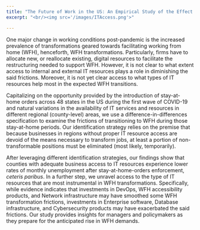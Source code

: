 ```yaml
---
title: "The Future of Work in the US: An Empirical Study of the Effect of Access to IT"
excerpt: "<br/><img src='/images/ITAccess.png'>"

---
```


One major change in working conditions post-pandemic is the increased prevalence of transformations geared towards facilitating working from home (WFH), henceforth, WFH transformations.  Particularly, firms have to allocate new, or reallocate existing, digital resources to facilitate the restructuring needed to support WFH. However, it is not clear to what extent access to internal and external IT resources plays a role in diminishing the said frictions. Moreover, it is not yet clear access to what types of IT resources help most in the expected WFH transitions. 

Capitalizing on the opportunity provided by the introduction of stay-at-home orders across 48 states in the US during the first wave of COVID-19 and natural variations in the availability of IT services and resources in different regional (county-level) areas, we use a difference-in-differences specification to examine the frictions of transitioning to WFH during those stay-at-home periods. Our identification strategy relies on the premise that because businesses in regions without proper IT resource access are devoid of the means necessary to transform jobs, at least a portion of non-transformable positions must be eliminated (most likely, temporarily). 

After leveraging different identification strategies, our findings show that counties with adequate business access to IT resources experience lower rates of monthly unemployment after stay-at-home-orders enforcement, *ceteris paribus*. In a further step, we unravel access to the type of IT resources that are most instrumental in WFH transformations. Specifically, while evidence indicates that investments in DevOps, WFH accessibility products, and Network infrastructure may have smoothed some WFH transformation frictions, investments in Enterprise software, Database infrastructure, and Cybersecurity products may have exacerbated the said frictions. Our study provides insights for managers and policymakers as they prepare for the anticipated rise in WFH demands.